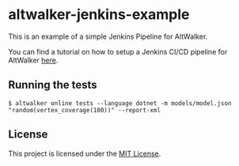 # altwalker-jenkins-example

This is an example of a simple Jenkins Pipeline for AltWalker.

You can find a tutorial on how to setup a Jenkins CI/CD pipeline for AltWalker [here](https://dev.to/robert96/setup-a-jenkins-pipeline-for-your-altwalker-tests-200h).

## Running the tests

```
$ altwalker online tests --language dotnet -m models/model.json "random(vertex_coverage(100))" --report-xml
```

## License

This project is licensed under the [MIT License](LICENSE).